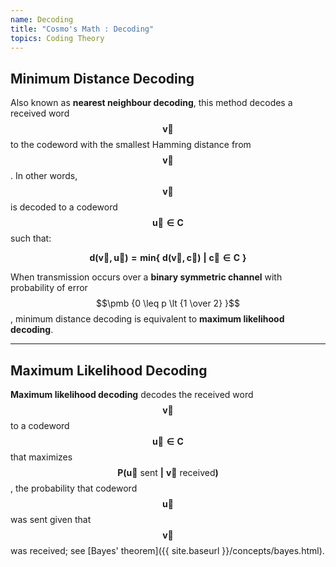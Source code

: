 ```yaml
---
name: Decoding
title: "Cosmo's Math : Decoding"
topics: Coding Theory
---
```

## Minimum Distance Decoding

Also known as __nearest neighbour decoding__, this method decodes a received word $$\pmb {\vec v}$$ to the codeword with the smallest Hamming distance from $$\pmb {\vec v}$$. In other words, $$\pmb {\vec v}$$ is decoded to a codeword $$\pmb {\vec u \in C}$$ such that:

$$\pmb {d(\vec v, \vec u) = min \{ \ d(\vec v, \vec c) \ \vert \ \vec c \in C \ \}}$$

When transmission occurs over a __binary symmetric channel__ with probability of error $$\pmb {0 \leq p \lt {1 \over 2} }$$, minimum distance decoding is equivalent to __maximum likelihood decoding__.

<hr id="post-mid">

## Maximum Likelihood Decoding

__Maximum likelihood decoding__ decodes the received word $$\pmb {\vec v}$$ to a codeword $$\pmb {\vec u \in C}$$ that maximizes $$\pmb {P(\vec u \ \text{sent} \ \vert \ \vec v \ \text{received})}$$, the probability that codeword $$\pmb {\vec u}$$ was sent given that $$\pmb {\vec v}$$ was received; see [Bayes' theorem]({{ site.baseurl }}/concepts/bayes.html).